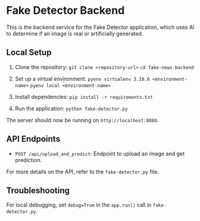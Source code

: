 # Fake Detector Backend

This is the backend service for the Fake Detector application, which uses AI to determine if an image is real or artificially generated.

## Local Setup

1. Clone the repository:
`git clone <repository-url>`
`cd fake-news-backend`

2. Set up a virtual environment:
`pyenv virtualenv 3.10.6 <environment-name>`
`pyenv local <environment-name>`

3. Install dependencies:
`pip install -r requirements.txt`

4. Run the application:
`python fake-detector.py`

The server should now be running on `http://localhost:8080`.

## API Endpoints

- `POST /api/upload_and_predict`: Endpoint to upload an image and get prediction.

For more details on the API, refer to the `fake-detector.py` file.

## Troubleshooting

For local debugging, set `debug=True` in the `app.run()` call in `fake-detector.py`.
